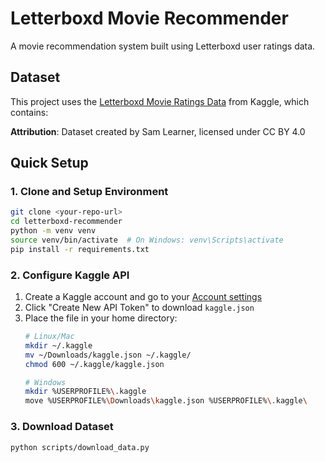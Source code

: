 # Letterboxd Movie Recommender

A movie recommendation system built using Letterboxd user ratings data.

## Dataset

This project uses the [Letterboxd Movie Ratings Data](https://www.kaggle.com/datasets/samlearner/letterboxd-movie-ratings-data) from Kaggle, which contains:


**Attribution**: Dataset created by Sam Learner, licensed under CC BY 4.0

## Quick Setup

### 1. Clone and Setup Environment

```bash
git clone <your-repo-url>
cd letterboxd-recommender
python -m venv venv
source venv/bin/activate  # On Windows: venv\Scripts\activate
pip install -r requirements.txt
```

### 2. Configure Kaggle API

1. Create a Kaggle account and go to your [Account settings](https://www.kaggle.com/account)
2. Click "Create New API Token" to download `kaggle.json`
3. Place the file in your home directory:
   ```bash
   # Linux/Mac
   mkdir ~/.kaggle
   mv ~/Downloads/kaggle.json ~/.kaggle/
   chmod 600 ~/.kaggle/kaggle.json
   
   # Windows
   mkdir %USERPROFILE%\.kaggle
   move %USERPROFILE%\Downloads\kaggle.json %USERPROFILE%\.kaggle\
   ```

### 3. Download Dataset

```bash
python scripts/download_data.py
```


